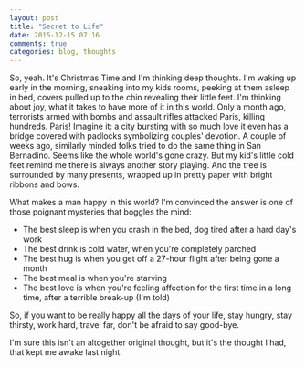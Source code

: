 ```yaml
---
layout: post
title: "Secret to Life"
date: 2015-12-15 07:16
comments: true
categories: blog, thoughts 
---
```

So, yeah.  It's Christmas Time and I'm thinking deep thoughts.  I'm waking up early in the morning, sneaking into my kids rooms, peeking at them asleep in bed, covers pulled up to the chin revealing their little feet.
I'm thinking about joy, what it takes to have more of it in this world. Only a month ago, terrorists armed with bombs and assault rifles attacked Paris, killing hundreds.  Paris!  Imagine it: a city bursting with so
much love it even has a bridge covered with padlocks symbolizing couples' devotion. A couple of weeks ago, similarly minded folks tried to do the same thing in San Bernadino.  Seems like the whole world's gone crazy.
But my kid's little cold feet remind me there is always another story playing.  And the tree is surrounded by many presents, wrapped up in pretty paper with bright ribbons and bows.   
<!-- more -->
What makes a man happy in this world? I'm convinced the answer is one of those poignant mysteries that boggles the mind:

* The best sleep is when you crash in the bed, dog tired after a hard day's work
* The best drink is cold water, when you're completely parched
* The best hug is when you get off a 27-hour flight after being gone a month
* The best meal is when you're starving
* The best love is when you're feeling affection for the first time in a long time, after a terrible break-up (I'm told)

So, if you want to be really happy all the days of your life, stay hungry, stay thirsty, work hard, travel far, don't be afraid to say good-bye.  

I'm sure this isn't an altogether original thought, but it's the thought I had, that kept me awake last night.
<!-- see https://github.com/Shopify/liquid/wiki/Liquid-for-Designers for stuff 
# H1
## H2
[I'm an inline-style link](https://www.google.com)
![alt text](https://github.com/adam-p/markdown-here/raw/master/src/common/images/icon48.png 'Logo Title Text 1')
```javascript
var s = 'JavaScript syntax highlighting';
alert(s);
```
   * an unordered list item (note a newline is required before the list begins)
   1. an ordered list item
| Tables        | Are           | Cool  |
| ------------- |:-------------:| -----:|
| col 3 is      | right-aligned | $1600 |
-->
